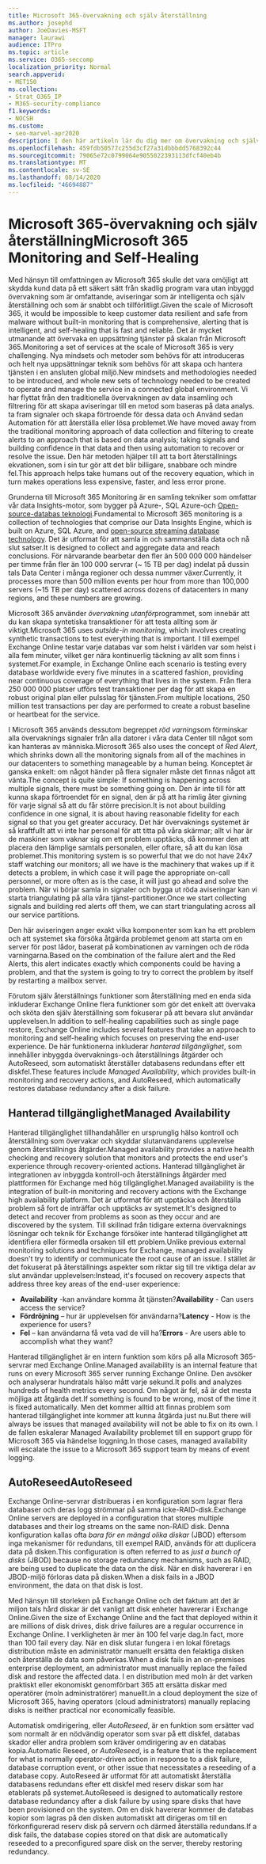 ```yaml
---
title: Microsoft 365-övervakning och själv återställning
ms.author: josephd
author: JoeDavies-MSFT
manager: laurawi
audience: ITPro
ms.topic: article
ms.service: O365-seccomp
localization_priority: Normal
search.appverid:
- MET150
ms.collection:
- Strat_O365_IP
- M365-security-compliance
f1.keywords:
- NOCSH
ms.custom:
- seo-marvel-apr2020
description: I den här artikeln lär du dig mer om övervakning och själv återställning i Microsoft 365.
ms.openlocfilehash: 459fdb50577c255d3cf27a31dbbbdd5768392c44
ms.sourcegitcommit: 79065e72c0799064e9055022393113dfcf40eb4b
ms.translationtype: MT
ms.contentlocale: sv-SE
ms.lasthandoff: 08/14/2020
ms.locfileid: "46694887"
---
```

# <a name="microsoft-365-monitoring-and-self-healing"></a><span data-ttu-id="81205-103">Microsoft 365-övervakning och själv återställning</span><span class="sxs-lookup"><span data-stu-id="81205-103">Microsoft 365 Monitoring and Self-Healing</span></span>

<span data-ttu-id="81205-104">Med hänsyn till omfattningen av Microsoft 365 skulle det vara omöjligt att skydda kund data på ett säkert sätt från skadlig program vara utan inbyggd övervakning som är omfattande, aviseringar som är intelligenta och själv återställning och som är snabbt och tillförlitligt.</span><span class="sxs-lookup"><span data-stu-id="81205-104">Given the scale of Microsoft 365, it would be impossible to keep customer data resilient and safe from malware without built-in monitoring that is comprehensive, alerting that is intelligent, and self-healing that is fast and reliable.</span></span> <span data-ttu-id="81205-105">Det är mycket utmanande att övervaka en uppsättning tjänster på skalan från Microsoft 365.</span><span class="sxs-lookup"><span data-stu-id="81205-105">Monitoring a set of services at the scale of Microsoft 365 is very challenging.</span></span> <span data-ttu-id="81205-106">Nya mindsets och metoder som behövs för att introduceras och helt nya uppsättningar teknik som behövs för att skapa och hantera tjänsten i en ansluten global miljö.</span><span class="sxs-lookup"><span data-stu-id="81205-106">New mindsets and methodologies needed to be introduced, and whole new sets of technology needed to be created to operate and manage the service in a connected global environment.</span></span> <span data-ttu-id="81205-107">Vi har flyttat från den traditionella övervakningen av data insamling och filtrering för att skapa aviseringar till en metod som baseras på data analys. ta fram signaler och skapa förtroende för dessa data och Använd sedan Automation för att återställa eller lösa problemet.</span><span class="sxs-lookup"><span data-stu-id="81205-107">We have moved away from the traditional monitoring approach of data collection and filtering to create alerts to an approach that is based on data analysis; taking signals and building confidence in that data and then using automation to recover or resolve the issue.</span></span> <span data-ttu-id="81205-108">Den här metoden hjälper till att ta bort återställnings ekvationen, som i sin tur gör att det blir billigare, snabbare och mindre fel.</span><span class="sxs-lookup"><span data-stu-id="81205-108">This approach helps take humans out of the recovery equation, which in turn makes operations less expensive, faster, and less error prone.</span></span> 

<span data-ttu-id="81205-109">Grunderna till Microsoft 365 Monitoring är en samling tekniker som omfattar vår data Insights-motor, som bygger på Azure-, SQL Azure-och [Open-source-databas teknologi](https://cassandra.apache.org/).</span><span class="sxs-lookup"><span data-stu-id="81205-109">Fundamental to Microsoft 365 monitoring is a collection of technologies that comprise our Data Insights Engine, which is built on Azure, SQL Azure, and [open-source streaming database technology](https://cassandra.apache.org/).</span></span> <span data-ttu-id="81205-110">Det är utformat för att samla in och sammanställa data och nå slut satser.</span><span class="sxs-lookup"><span data-stu-id="81205-110">It is designed to collect and aggregate data and reach conclusions.</span></span> <span data-ttu-id="81205-111">För närvarande bearbetar den fler än 500 000 000 händelser per timme från fler än 100 000 servrar (~ 15 TB per dag) indelat på dussin tals Data Center i många regioner och dessa nummer växer.</span><span class="sxs-lookup"><span data-stu-id="81205-111">Currently, it processes more than 500 million events per hour from more than 100,000 servers (~15 TB per day) scattered across dozens of datacenters in many regions, and these numbers are growing.</span></span> 

<span data-ttu-id="81205-112">Microsoft 365 använder *övervakning utanför*programmet, som innebär att du kan skapa syntetiska transaktioner för att testa allting som är viktigt.</span><span class="sxs-lookup"><span data-stu-id="81205-112">Microsoft 365 uses *outside-in monitoring*, which involves creating synthetic transactions to test everything that is important.</span></span> <span data-ttu-id="81205-113">I till exempel Exchange Online testar varje databas var som helst i världen var som helst i alla fem minuter, vilket ger nära kontinuerlig täckning av allt som finns i systemet.</span><span class="sxs-lookup"><span data-stu-id="81205-113">For example, in Exchange Online each scenario is testing every database worldwide every five minutes in a scattered fashion, providing near continuous coverage of everything that lives in the system.</span></span> <span data-ttu-id="81205-114">Från flera 250 000 000 platser utförs test transaktioner per dag för att skapa en robust original plan eller pulsslag för tjänsten.</span><span class="sxs-lookup"><span data-stu-id="81205-114">From multiple locations, 250 million test transactions per day are performed to create a robust baseline or heartbeat for the service.</span></span> 

<span data-ttu-id="81205-115">I Microsoft 365 används dessutom begreppet *röd varning*som förminskar alla övervaknings signaler från alla datorer i våra data Center till något som kan hanteras av människa.</span><span class="sxs-lookup"><span data-stu-id="81205-115">Microsoft 365 also uses the concept of *Red Alert*, which shrinks down all the monitoring signals from all of the machines in our datacenters to something manageable by a human being.</span></span> <span data-ttu-id="81205-116">Konceptet är ganska enkelt: om något händer på flera signaler måste det finnas något att vänta.</span><span class="sxs-lookup"><span data-stu-id="81205-116">The concept is quite simple: If something is happening across multiple signals, there must be something going on.</span></span> <span data-ttu-id="81205-117">Den är inte till för att kunna skapa förtroendet för en signal, den är på att ha rimlig åter givning för varje signal så att du får större precision.</span><span class="sxs-lookup"><span data-stu-id="81205-117">It is not about building confidence in one signal, it is about having reasonable fidelity for each signal so that you get greater accuracy.</span></span> <span data-ttu-id="81205-118">Det här övervaknings systemet är så kraftfullt att vi inte har personal för att titta på våra skärmar; allt vi har är de maskiner som vaknar sig om ett problem upptäcks, då kommer den att placera den lämplige samtals personalen, eller oftare, så att du kan lösa problemet.</span><span class="sxs-lookup"><span data-stu-id="81205-118">This monitoring system is so powerful that we do not have 24x7 staff watching our monitors; all we have is the machinery that wakes up if it detects a problem, in which case it will page the appropriate on-call personnel, or more often as is the case, it will just go ahead and solve the problem.</span></span> <span data-ttu-id="81205-119">När vi börjar samla in signaler och bygga ut röda aviseringar kan vi starta triangulating på alla våra tjänst-partitioner.</span><span class="sxs-lookup"><span data-stu-id="81205-119">Once we start collecting signals and building red alerts off them, we can start triangulating across all our service partitions.</span></span> 

<span data-ttu-id="81205-120">Den här aviseringen anger exakt vilka komponenter som kan ha ett problem och att systemet ska försöka åtgärda problemet genom att starta om en server för post lådor, baserat på kombinationen av varningen och de röda varningarna.</span><span class="sxs-lookup"><span data-stu-id="81205-120">Based on the combination of the failure alert and the Red Alerts, this alert indicates exactly which components could be having a problem, and that the system is going to try to correct the problem by itself by restarting a mailbox server.</span></span> 

<span data-ttu-id="81205-121">Förutom själv återställnings funktioner som återställning med en enda sida inkluderar Exchange Online flera funktioner som gör det enkelt att övervaka och sköta den själv återställning som fokuserar på att bevara slut användar upplevelsen.</span><span class="sxs-lookup"><span data-stu-id="81205-121">In addition to self-healing capabilities such as single page restore, Exchange Online includes several features that take an approach to monitoring and self-healing which focuses on preserving the end-user experience.</span></span> <span data-ttu-id="81205-122">De här funktionerna inkluderar *hanterad tillgänglighet*, som innehåller inbyggda övervaknings-och återställnings åtgärder och AutoReseed, som automatiskt återställer databasens redundans efter ett diskfel.</span><span class="sxs-lookup"><span data-stu-id="81205-122">These features include *Managed Availability*, which provides built-in monitoring and recovery actions, and AutoReseed, which automatically restores database redundancy after a disk failure.</span></span> 

## <a name="managed-availability"></a><span data-ttu-id="81205-123">Hanterad tillgänglighet</span><span class="sxs-lookup"><span data-stu-id="81205-123">Managed Availability</span></span> 

<span data-ttu-id="81205-124">Hanterad tillgänglighet tillhandahåller en ursprunglig hälso kontroll och återställning som övervakar och skyddar slutanvändarens upplevelse genom återställnings åtgärder.</span><span class="sxs-lookup"><span data-stu-id="81205-124">Managed availability provides a native health checking and recovery solution that monitors and protects the end user's experience through recovery-oriented actions.</span></span> <span data-ttu-id="81205-125">Hanterad tillgänglighet är integrationen av inbyggda kontroll-och återställnings åtgärder med plattformen för Exchange med hög tillgänglighet.</span><span class="sxs-lookup"><span data-stu-id="81205-125">Managed availability is the integration of built-in monitoring and recovery actions with the Exchange high availability platform.</span></span> <span data-ttu-id="81205-126">Det är utformat för att upptäcka och återställa problem så fort de inträffar och upptäcks av systemet.</span><span class="sxs-lookup"><span data-stu-id="81205-126">It's designed to detect and recover from problems as soon as they occur and are discovered by the system.</span></span> <span data-ttu-id="81205-127">Till skillnad från tidigare externa övervaknings lösningar och teknik för Exchange försöker inte hanterad tillgänglighet att identifiera eller förmedla orsaken till ett problem.</span><span class="sxs-lookup"><span data-stu-id="81205-127">Unlike previous external monitoring solutions and techniques for Exchange, managed availability doesn't try to identify or communicate the root cause of an issue.</span></span> <span data-ttu-id="81205-128">I stället är det fokuserat på återställnings aspekter som riktar sig till tre viktiga delar av slut användar upplevelsen:</span><span class="sxs-lookup"><span data-stu-id="81205-128">Instead, it's focused on recovery aspects that address three key areas of the end-user experience:</span></span>

- <span data-ttu-id="81205-129">**Availability** -kan användare komma åt tjänsten?</span><span class="sxs-lookup"><span data-stu-id="81205-129">**Availability** - Can users access the service?</span></span> 
- <span data-ttu-id="81205-130">**Fördröjning** – hur är upplevelsen för användarna?</span><span class="sxs-lookup"><span data-stu-id="81205-130">**Latency** - How is the experience for users?</span></span> 
- <span data-ttu-id="81205-131">**Fel** – kan användarna få veta vad de vill ha?</span><span class="sxs-lookup"><span data-stu-id="81205-131">**Errors** - Are users able to accomplish what they want?</span></span> 

<span data-ttu-id="81205-132">Hanterad tillgänglighet är en intern funktion som körs på alla Microsoft 365-servrar med Exchange Online.</span><span class="sxs-lookup"><span data-stu-id="81205-132">Managed availability is an internal feature that runs on every Microsoft 365 server running Exchange Online.</span></span> <span data-ttu-id="81205-133">Den avsöker och analyserar hundratals hälso mått varje sekund.</span><span class="sxs-lookup"><span data-stu-id="81205-133">It polls and analyzes hundreds of health metrics every second.</span></span> <span data-ttu-id="81205-134">Om något är fel, så är det mesta möjliga att åtgärda det.</span><span class="sxs-lookup"><span data-stu-id="81205-134">If something is found to be wrong, most of the time it is fixed automatically.</span></span> <span data-ttu-id="81205-135">Men det kommer alltid att finnas problem som hanterad tillgänglighet inte kommer att kunna åtgärda just nu.</span><span class="sxs-lookup"><span data-stu-id="81205-135">But there will always be issues that managed availability will not be able to fix on its own.</span></span> <span data-ttu-id="81205-136">I de fallen eskalerar Managed Availability problemet till en support grupp för Microsoft 365 via händelse loggning.</span><span class="sxs-lookup"><span data-stu-id="81205-136">In those cases, managed availability will escalate the issue to a Microsoft 365 support team by means of event logging.</span></span>

## <a name="autoreseed"></a><span data-ttu-id="81205-137">AutoReseed</span><span class="sxs-lookup"><span data-stu-id="81205-137">AutoReseed</span></span>

<span data-ttu-id="81205-138">Exchange Online-servrar distribueras i en konfiguration som lagrar flera databaser och deras logg strömmar på samma icke-RAID-disk.</span><span class="sxs-lookup"><span data-stu-id="81205-138">Exchange Online servers are deployed in a configuration that stores multiple databases and their log streams on the same non-RAID disk.</span></span> <span data-ttu-id="81205-139">Denna konfiguration kallas ofta *bara för en mängd olika diskar* (JBOD) eftersom inga mekanismer för redundans, till exempel RAID, används för att duplicera data på disken.</span><span class="sxs-lookup"><span data-stu-id="81205-139">This configuration is often referred to as *just a bunch of disks* (JBOD) because no storage redundancy mechanisms, such as RAID, are being used to duplicate the data on the disk.</span></span> <span data-ttu-id="81205-140">När en disk havererar i en JBOD-miljö förloras data på disken.</span><span class="sxs-lookup"><span data-stu-id="81205-140">When a disk fails in a JBOD environment, the data on that disk is lost.</span></span> 

<span data-ttu-id="81205-141">Med hänsyn till storleken på Exchange Online och det faktum att det är miljon tals hård diskar är det vanligt att disk enheter havererar i Exchange Online.</span><span class="sxs-lookup"><span data-stu-id="81205-141">Given the size of Exchange Online and the fact that deployed within it are millions of disk drives, disk drive failures are a regular occurrence in Exchange Online.</span></span> <span data-ttu-id="81205-142">I verkligheten är mer än 100 fel varje dag.</span><span class="sxs-lookup"><span data-stu-id="81205-142">In fact, more than 100 fail every day.</span></span> <span data-ttu-id="81205-143">När en disk slutar fungera i en lokal företags distribution måste en administratör manuellt ersätta den felaktiga disken och återställa de data som påverkas.</span><span class="sxs-lookup"><span data-stu-id="81205-143">When a disk fails in an on-premises enterprise deployment, an administrator must manually replace the failed disk and restore the affected data.</span></span> <span data-ttu-id="81205-144">I en distribution med moln är det varken praktiskt eller ekonomiskt genomförbart 365 att ersätta diskar med operatörer (moln administratörer) manuellt.</span><span class="sxs-lookup"><span data-stu-id="81205-144">In a cloud deployment the size of Microsoft 365, having operators (cloud administrators) manually replacing disks is neither practical nor economically feasible.</span></span> 

<span data-ttu-id="81205-145">Automatisk omdirigering, eller *AutoReseed*, är en funktion som ersätter vad som normalt är en nödvändig operator som svar på ett diskfel, databas skador eller andra problem som kräver omdirigering av en databas kopia.</span><span class="sxs-lookup"><span data-stu-id="81205-145">Automatic Reseed, or *AutoReseed*, is a feature that is the replacement for what is normally operator-driven action in response to a disk failure, database corruption event, or other issue that necessitates a reseeding of a database copy.</span></span> <span data-ttu-id="81205-146">AutoReseed är utformat för att automatiskt återställa databasens redundans efter ett diskfel med reserv diskar som har etablerats på systemet.</span><span class="sxs-lookup"><span data-stu-id="81205-146">AutoReseed is designed to automatically restore database redundancy after a disk failure by using spare disks that have been provisioned on the system.</span></span> <span data-ttu-id="81205-147">Om en disk havererar kommer de databas kopior som lagras på den disken automatiskt att dirigeras om till en förkonfigurerad reserv disk på servern och därmed återställa redundans.</span><span class="sxs-lookup"><span data-stu-id="81205-147">If a disk fails, the database copies stored on that disk are automatically reseeded to a preconfigured spare disk on the server, thereby restoring redundancy.</span></span> 
